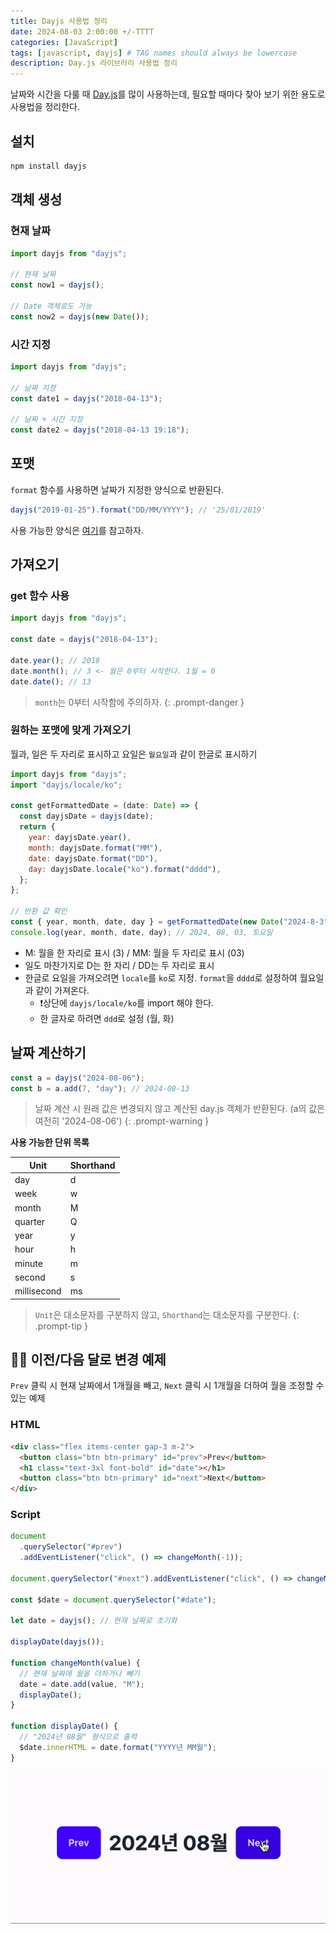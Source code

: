 ```yaml
---
title: Dayjs 사용법 정리
date: 2024-08-03 2:00:00 +/-TTTT
categories: [JavaScript]
tags: [javascript, dayjs] # TAG names should always be lowercase
description: Day.js 라이브러리 사용법 정리
---
```


날짜와 시간을 다룰 때 [Day.js](https://day.js.org/)를 많이 사용하는데, 필요할 때마다 찾아 보기 위한 용도로 사용법을 정리한다.

## 설치

```bash
npm install dayjs
```

## 객체 생성

### 현재 날짜

```jsx
import dayjs from "dayjs";

// 현재 날짜
const now1 = dayjs();

// Date 객체로도 가능
const now2 = dayjs(new Date());
```

### 시간 지정

```jsx
import dayjs from "dayjs";

// 날짜 지정
const date1 = dayjs("2018-04-13");

// 날짜 + 시간 지정
const date2 = dayjs("2018-04-13 19:18");
```

## 포맷

`format` 함수를 사용하면 날짜가 지정한 양식으로 반환된다.

```jsx
dayjs("2019-01-25").format("DD/MM/YYYY"); // '25/01/2019'
```

사용 가능한 양식은 [여기](https://day.js.org/docs/en/display/format#list-of-all-available-formats)를 참고하자.

## 가져오기

### get 함수 사용

```jsx
import dayjs from "dayjs";

const date = dayjs("2018-04-13");

date.year(); // 2018
date.month(); // 3 <- 월은 0부터 시작한다. 1월 = 0
date.date(); // 13
```

> `month`는 0부터 시작함에 주의하자.
> {: .prompt-danger }

### 원하는 포맷에 맞게 가져오기

월과, 일은 두 자리로 표시하고 요일은 `월요일`과 같이 한글로 표시하기

```jsx
import dayjs from "dayjs";
import "dayjs/locale/ko";

const getFormattedDate = (date: Date) => {
  const dayjsDate = dayjs(date);
  return {
    year: dayjsDate.year(),
    month: dayjsDate.format("MM"),
    date: dayjsDate.format("DD"),
    day: dayjsDate.locale("ko").format("dddd"),
  };
};

// 반환 값 확인
const { year, month, date, day } = getFormattedDate(new Date("2024-8-3"));
console.log(year, month, date, day); // 2024, 08, 03, 토요일
```

- M: 월을 한 자리로 표시 (3) / MM: 월을 두 자리로 표시 (03)
- 일도 마찬가지로 D는 한 자리 / DD는 두 자리로 표시
- 한글로 요일을 가져오려면 `locale`를 `ko`로 지정. `format`을 `dddd`로 설정하여 월요일과 같이 가져온다.
  - ❗️상단에 `dayjs/locale/ko`를 import 해야 한다.
  - 한 글자로 하려면 `ddd`로 설정 (월, 화)

## 날짜 계산하기

```jsx
const a = dayjs("2024-08-06");
const b = a.add(7, "day"); // 2024-08-13
```

> 날짜 계산 시 원래 값은 변경되지 않고 계산된 day.js 객체가 반환된다. (a의 값은 여전히 '2024-08-06')
> {: .prompt-warning }

**사용 가능한 단위 목록**

| Unit        | Shorthand |
| ----------- | --------- |
| day         | d         |
| week        | w         |
| month       | M         |
| quarter     | Q         |
| year        | y         |
| hour        | h         |
| minute      | m         |
| second      | s         |
| millisecond | ms        |

> `Unit`은 대소문자를 구분하지 않고, `Shorthand`는 대소문자를 구분한다.
> {: .prompt-tip }

## 🧑‍💻 이전/다음 달로 변경 예제

`Prev` 클릭 시 현재 날짜에서 1개월을 빼고, `Next` 클릭 시 1개월을 더하여 월을 조정할 수 있는 예제

### HTML

```html
<div class="flex items-center gap-3 m-2">
  <button class="btn btn-primary" id="prev">Prev</button>
  <h1 class="text-3xl font-bold" id="date"></h1>
  <button class="btn btn-primary" id="next">Next</button>
</div>
```

### Script

```js
document
  .querySelector("#prev")
  .addEventListener("click", () => changeMonth(-1));

document.querySelector("#next").addEventListener("click", () => changeMonth(1));

const $date = document.querySelector("#date");

let date = dayjs(); // 현재 날짜로 초기화

displayDate(dayjs());

function changeMonth(value) {
  // 현재 날짜에 월을 더하거나 빼기
  date = date.add(value, "M");
  displayDate();
}

function displayDate() {
  // "2024년 08월" 형식으로 출력
  $date.innerHTML = date.format("YYYY년 MM월");
}
```

![result](/assets/img/posts/2024-08-03/dayjs-result.gif)
